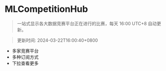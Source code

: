 # MLCompetitionHub

> 一站式显示各大数据竞赛平台正在进行的比赛，每天 16:00 UTC+8 自动更新。
  
> 更新时间: 2024-03-22T16:00:40+0800 

* 多家竞赛平台
* 多种订阅方式
* 下拉查看更多